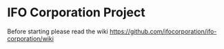 # IFO Corporation Project
Before starting please read the wiki https://github.com/ifocorporation/ifo-corporation/wiki
